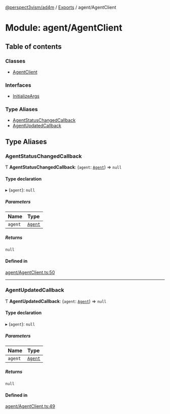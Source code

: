 [@perspect3vism/ad4m](../README.md) / [Exports](../modules.md) / agent/AgentClient

# Module: agent/AgentClient

## Table of contents

### Classes

- [AgentClient](../classes/agent_AgentClient.AgentClient.md)

### Interfaces

- [InitializeArgs](../interfaces/agent_AgentClient.InitializeArgs.md)

### Type Aliases

- [AgentStatusChangedCallback](agent_AgentClient.md#agentstatuschangedcallback)
- [AgentUpdatedCallback](agent_AgentClient.md#agentupdatedcallback)

## Type Aliases

### AgentStatusChangedCallback

Ƭ **AgentStatusChangedCallback**: (`agent`: [`Agent`](../classes/agent_Agent.Agent.md)) => ``null``

#### Type declaration

▸ (`agent`): ``null``

##### Parameters

| Name | Type |
| :------ | :------ |
| `agent` | [`Agent`](../classes/agent_Agent.Agent.md) |

##### Returns

``null``

#### Defined in

[agent/AgentClient.ts:50](https://github.com/perspect3vism/ad4m/blob/6c5aaad/src/agent/AgentClient.ts#L50)

___

### AgentUpdatedCallback

Ƭ **AgentUpdatedCallback**: (`agent`: [`Agent`](../classes/agent_Agent.Agent.md)) => ``null``

#### Type declaration

▸ (`agent`): ``null``

##### Parameters

| Name | Type |
| :------ | :------ |
| `agent` | [`Agent`](../classes/agent_Agent.Agent.md) |

##### Returns

``null``

#### Defined in

[agent/AgentClient.ts:49](https://github.com/perspect3vism/ad4m/blob/6c5aaad/src/agent/AgentClient.ts#L49)
